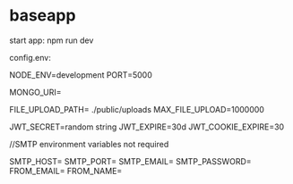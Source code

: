 # baseapp

start app: npm run dev

config.env: 

NODE_ENV=development
PORT=5000

MONGO_URI=

FILE_UPLOAD_PATH= ./public/uploads
MAX_FILE_UPLOAD=1000000

JWT_SECRET=random string
JWT_EXPIRE=30d
JWT_COOKIE_EXPIRE=30


//SMTP environment variables not required 

SMTP_HOST= 
SMTP_PORT= 
SMTP_EMAIL= 
SMTP_PASSWORD= 
FROM_EMAIL= 
FROM_NAME= 
